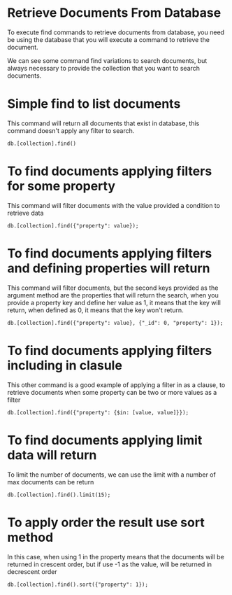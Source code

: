 # Retrieve Documents From Database

To execute find commands to retrieve documents from database, you need be using the database
that you will execute a command to retrieve the document.

We can see some command find variations to search documents, but always necessary to provide the
collection that you want to search documents.

# Simple find to list documents

This command will return all documents that exist in database, this command doesn't apply
any filter to search.

```
db.[collection].find()
```

# To find documents applying filters for some property

This command will filter documents with the value provided a condition to
retrieve data

```
db.[collection].find({"property": value});
```

# To find documents applying filters and defining properties will return

This command will filter documents, but the second keys provided as the argument method are the
properties that will return the search, when you provide a property key and define her value as 1,
it means that the key will return, when defined as 0, it means that the key won't return.

```
db.[collection].find({"property": value}, {"_id": 0, "property": 1});
```

# To find documents applying filters including in clasule

This other command is a good example of applying a filter in as a clause, to retrieve documents
when some property can be two or more values as a filter

```
db.[collection].find({"property": {$in: [value, value]}});
```

# To find documents applying limit data will return

To limit the number of documents, we can use the limit with a number of max documents
can be return

```
db.[collection].find().limit(15);
```

# To apply order the result use sort method

In this case, when using 1 in the property means that the documents will be returned in crescent order,
but if use -1 as the value, will be returned in decrescent order

```
db.[collection].find().sort({"property": 1});
```